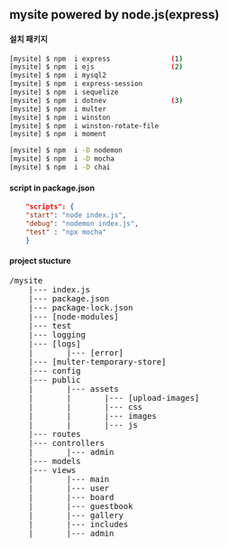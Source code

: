 ## mysite powered by node.js(express)

#### 설치 패키지
``` bash
[mysite] $ npm  i express               (1)
[mysite] $ npm  i ejs                   (2)
[mysite] $ npm  i mysql2
[mysite] $ npm  i express-session
[mysite] $ npm  i sequelize
[mysite] $ npm  i dotnev                (3)
[mysite] $ npm  i multer
[mysite] $ npm  i winston
[mysite] $ npm  i winston-rotate-file
[mysite] $ npm  i moment

[mysite] $ npm  i -D nodemon
[mysite] $ npm  i -D mocha
[mysite] $ npm  i -D chai
```
#### script in package.json
```json
    "scripts": {
    "start": "node index.js",
    "debug": "nodemon index.js",
    "test" : "npx mocha"
    }
```
#### project stucture
<pre>
/mysite
    |--- index.js
    |--- package.json
    |--- package-lock.json
    |--- [node-modules]
    |--- test
    |--- logging
    |--- [logs]
    |       |--- [error]
    |--- [multer-temporary-store]
    |--- config
    |--- public
    |       |--- assets
    |       |       |--- [upload-images]
    |       |       |--- css
    |       |       |--- images
    |       |       |--- js
    |--- routes
    |--- controllers
    |       |--- admin
    |--- models
    |--- views
    |       |--- main
    |       |--- user
    |       |--- board
    |       |--- guestbook
    |       |--- gallery
    |       |--- includes
    |       |--- admin  
</pre>